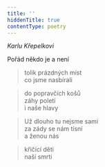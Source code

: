 ```yaml
---
title: ''
hiddenTitle: true
contentType: poetry
---
```


<section>

>   

</section>

<section>

>   

</section>

<section>

_Karlu Křepelkovi_

Pořád někdo je a není

> tolik prázdných míst  
> co jsme nasbírali

</section>

<section>

> do popravčích košů  
> záhy poletí  
> i naše hlavy

</section>

<section>

> Už dlouho tu nejsme sami  
> za zády se nám tísní  
> a ženou nás

</section>

<section>

> křičící děti  
> naší smrti

</section>
